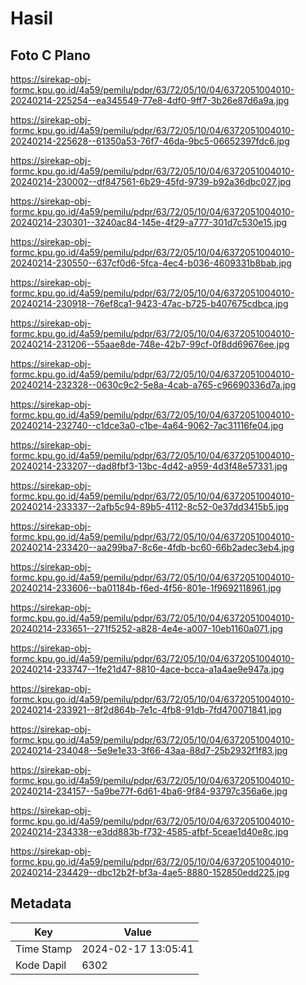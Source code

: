 # Hasil

## Foto C Plano

https://sirekap-obj-formc.kpu.go.id/4a59/pemilu/pdpr/63/72/05/10/04/6372051004010-20240214-225254--ea345549-77e8-4df0-9ff7-3b26e87d6a9a.jpg

https://sirekap-obj-formc.kpu.go.id/4a59/pemilu/pdpr/63/72/05/10/04/6372051004010-20240214-225628--61350a53-76f7-46da-9bc5-06652397fdc6.jpg

https://sirekap-obj-formc.kpu.go.id/4a59/pemilu/pdpr/63/72/05/10/04/6372051004010-20240214-230002--df847561-6b29-45fd-9739-b92a36dbc027.jpg

https://sirekap-obj-formc.kpu.go.id/4a59/pemilu/pdpr/63/72/05/10/04/6372051004010-20240214-230301--3240ac84-145e-4f29-a777-301d7c530e15.jpg

https://sirekap-obj-formc.kpu.go.id/4a59/pemilu/pdpr/63/72/05/10/04/6372051004010-20240214-230550--637cf0d6-5fca-4ec4-b036-4609331b8bab.jpg

https://sirekap-obj-formc.kpu.go.id/4a59/pemilu/pdpr/63/72/05/10/04/6372051004010-20240214-230918--76ef8ca1-9423-47ac-b725-b407675cdbca.jpg

https://sirekap-obj-formc.kpu.go.id/4a59/pemilu/pdpr/63/72/05/10/04/6372051004010-20240214-231206--55aae8de-748e-42b7-99cf-0f8dd69676ee.jpg

https://sirekap-obj-formc.kpu.go.id/4a59/pemilu/pdpr/63/72/05/10/04/6372051004010-20240214-232328--0630c9c2-5e8a-4cab-a765-c96690336d7a.jpg

https://sirekap-obj-formc.kpu.go.id/4a59/pemilu/pdpr/63/72/05/10/04/6372051004010-20240214-232740--c1dce3a0-c1be-4a64-9062-7ac31116fe04.jpg

https://sirekap-obj-formc.kpu.go.id/4a59/pemilu/pdpr/63/72/05/10/04/6372051004010-20240214-233207--dad8fbf3-13bc-4d42-a959-4d3f48e57331.jpg

https://sirekap-obj-formc.kpu.go.id/4a59/pemilu/pdpr/63/72/05/10/04/6372051004010-20240214-233337--2afb5c94-89b5-4112-8c52-0e37dd3415b5.jpg

https://sirekap-obj-formc.kpu.go.id/4a59/pemilu/pdpr/63/72/05/10/04/6372051004010-20240214-233420--aa299ba7-8c6e-4fdb-bc60-66b2adec3eb4.jpg

https://sirekap-obj-formc.kpu.go.id/4a59/pemilu/pdpr/63/72/05/10/04/6372051004010-20240214-233606--ba01184b-f6ed-4f56-801e-1f9692118961.jpg

https://sirekap-obj-formc.kpu.go.id/4a59/pemilu/pdpr/63/72/05/10/04/6372051004010-20240214-233651--271f5252-a828-4e4e-a007-10eb1160a071.jpg

https://sirekap-obj-formc.kpu.go.id/4a59/pemilu/pdpr/63/72/05/10/04/6372051004010-20240214-233747--1fe21d47-8810-4ace-bcca-a1a4ae9e947a.jpg

https://sirekap-obj-formc.kpu.go.id/4a59/pemilu/pdpr/63/72/05/10/04/6372051004010-20240214-233921--8f2d864b-7e1c-4fb8-91db-7fd470071841.jpg

https://sirekap-obj-formc.kpu.go.id/4a59/pemilu/pdpr/63/72/05/10/04/6372051004010-20240214-234048--5e9e1e33-3f66-43aa-88d7-25b2932f1f83.jpg

https://sirekap-obj-formc.kpu.go.id/4a59/pemilu/pdpr/63/72/05/10/04/6372051004010-20240214-234157--5a9be77f-6d61-4ba6-9f84-93797c356a6e.jpg

https://sirekap-obj-formc.kpu.go.id/4a59/pemilu/pdpr/63/72/05/10/04/6372051004010-20240214-234338--e3dd883b-f732-4585-afbf-5ceae1d40e8c.jpg

https://sirekap-obj-formc.kpu.go.id/4a59/pemilu/pdpr/63/72/05/10/04/6372051004010-20240214-234429--dbc12b2f-bf3a-4ae5-8880-152850edd225.jpg


## Metadata

| Key        | Value               |
| ---------- | ------------------- |
| Time Stamp | 2024-02-17 13:05:41 |
| Kode Dapil | 6302                |



